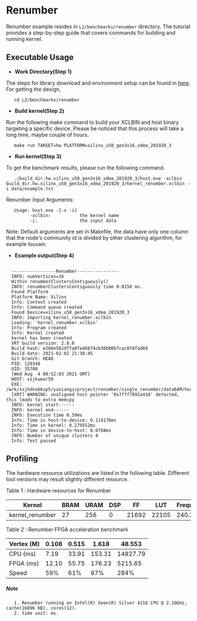 # Renumber 

Renumber example resides in ``L2/benchmarks/renumber`` directory. The tutorial provides a step-by-step guide that covers commands for building and running kernel.

## Executable Usage

* **Work Directory(Step 1)**

The steps for library download and environment setup can be found in [here](https://github.com/Xilinx/Vitis_Libraries/tree/master/graph/L2/benchmarks#building). For getting the design,

```
   cd L2/benchmarks/renumber
```   

* **Build kernel(Step 2)**

Run the following make command to build your XCLBIN and host binary targeting a specific device. Please be noticed that this process will take a long time, maybe couple of hours.

```
   make run TARGET=hw PLATFORM=xilinx_u50_gen3x16_xdma_201920_3
```   

* **Run kernel(Step 3)**

To get the benchmark results, please run the following command.

```
   ./build_dir.hw.xilinx_u50_gen3x16_xdma_201920_3/host.exe -xclbin build_dir.hw.xilinx_u50_gen3x16_xdma_201920_3/kernel_renumber.xclbin -i data/example.txt
```   

Renumber Input Arguments:

```
   Usage: host.exe -[-x -i]
         -xclbin:           the kernel name
         -i:                the input data
```          

Note: Default arguments are set in Makefile, the data have only one column that the node's community id is divided by other clustering algorithm, for example louvain.

* **Example output(Step 4)** 

```

  -----------------Renumber----------------
  INFO: numVertices=16 
  Within renumberClustersContiguously()
  INFO: renumberClustersContiguously time 0.0150 ms.
  Found Platform
  Platform Name: Xilinx
  Info: Context created
  Info: Command queue created
  Found Device=xilinx_u50_gen3x16_xdma_201920_3
  INFO: Importing kernel_renumber.xclbin
  Loading: 'kernel_renumber.xclbin'
  Info: Program created
  Info: Kernel created
  kernel has been created
  XRT build version: 2.8.0
  Build hash: e286e561dffa8fe46b74cb36b00b7cac8f8fad68
  Build date: 2021-02-02 21:38:45
  Git branch: HEAD
  PID: 129348
  UID: 35700
  [Wed Aug  4 08:52:03 2021 GMT]
  HOST: xsjkumar50
  EXE: /wrk/xsjhdnobkup5/yuxiangz/project/renumber/single_renumber/data64M/host.exe
  [XRT] WARNING: unaligned host pointer '0x7fff7892a410' detected, this leads to extra memcpy
  INFO: kernel start------
  INFO: kernel end------
  INFO: Execution time 0.59ms
  Info: Time in host-to-device: 0.114176ms
  Info: Time in kernel: 0.279552ms
  Info: Time in device-to-host: 0.0768ms
  INFO: Number of unique clusters 4
  Info: Test passed

```

## Profiling

The hardware resource utilizations are listed in the following table.
Different tool versions may result slightly different resource.

Table 1 : Hardware resources for Renumber 

|    Kernel         |   BRAM   |   URAM   |    DSP   |    FF    |   LUT   | Frequency(MHz)  |
|-------------------|----------|----------|----------|----------|---------|-----------------|
|  kernel_renumber  |    27    |   256    |    0     |  21692   |  22105  |     240.3       |


Table 2 : Renumber FPGA acceleration benchmark  

|   Vertex (M)  |   0.108   |   0.515   |   1.618    |    48.553    |
|---------------|-----------|-----------|------------|--------------|
|    CPU (ms)   |   7.19    |   33.91   |   153.31   |   14827.79   |
|   FPGA (ms)   |   12.10   |   55.75   |   176.23   |   5215.65    | 
|    Speed      |    59%    |    61%    |    87%     |     284%     |

##### Note
```    
   1. Renumber running on Intel(R) Xeon(R) Silver 4116 CPU @ 2.10GHz, cache(16896 KB), cores(12).
   2. time unit: ms.
```

